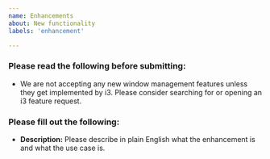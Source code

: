 ```yaml
---
name: Enhancements
about: New functionality
labels: 'enhancement'

---
```


### Please read the following before submitting:
- We are not accepting any new window management features unless they get implemented by i3. Please consider searching for or opening an i3 feature request.

### Please fill out the following:
- **Description:**
Please describe in plain English what the enhancement is and what the use case is.
